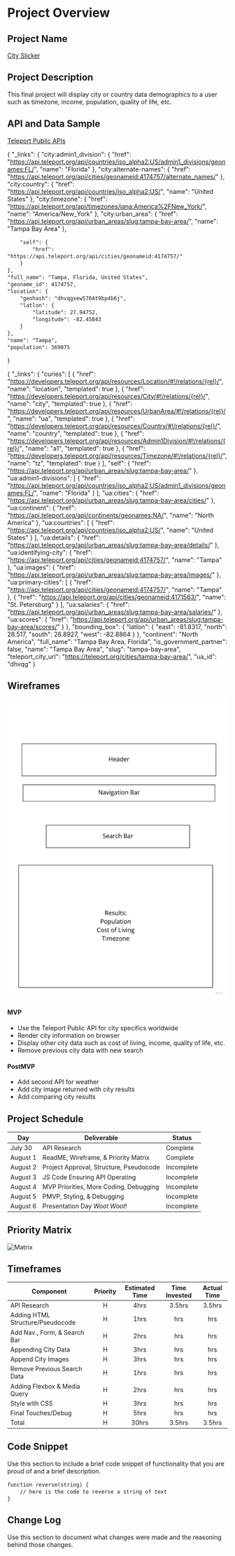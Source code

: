 # Project Overview

## Project Name

[City Slicker](https://github.com/eileen813/City-Slicker/)

## Project Description

This final project will display city or country data demographics to a user such as timezone, income, population, quality of life, etc.

## API and Data Sample

[Teleport Public APIs](https://developers.teleport.org/api/)

{
    "_links": {
        "city:admin1_division": {
            "href": "https://api.teleport.org/api/countries/iso_alpha2:US/admin1_divisions/geonames:FL/",
            "name": "Florida"
        },
        "city:alternate-names": {
            "href": "https://api.teleport.org/api/cities/geonameid:4174757/alternate_names/"
        },
        "city:country": {
            "href": "https://api.teleport.org/api/countries/iso_alpha2:US/",
            "name": "United States"
        },
        "city:timezone": {
            "href": "https://api.teleport.org/api/timezones/iana:America%2FNew_York/",
            "name": "America/New_York"
        },
        "city:urban_area": {
            "href": "https://api.teleport.org/api/urban_areas/slug:tampa-bay-area/",
            "name": "Tampa Bay Area"
        },
        
        "self": {
            "href": "https://api.teleport.org/api/cities/geonameid:4174757/"
        }
    },
    "full_name": "Tampa, Florida, United States",
    "geoname_id": 4174757,
    "location": {
        "geohash": "dhvqgxew5764t9bp4b6j",
        "latlon": {
            "latitude": 27.94752,
            "longitude": -82.45843
        }
    },
    "name": "Tampa",
    "population": 369075
}

{
    "_links": {
        "curies": [
            {
                "href": "https://developers.teleport.org/api/resources/Location/#!/relations/{rel}/",
                "name": "location",
                "templated": true
            },
            {
                "href": "https://developers.teleport.org/api/resources/City/#!/relations/{rel}/",
                "name": "city",
                "templated": true
            },
            {
                "href": "https://developers.teleport.org/api/resources/UrbanArea/#!/relations/{rel}/",
                "name": "ua",
                "templated": true
            },
            {
                "href": "https://developers.teleport.org/api/resources/Country/#!/relations/{rel}/",
                "name": "country",
                "templated": true
            },
            {
                "href": "https://developers.teleport.org/api/resources/Admin1Division/#!/relations/{rel}/",
                "name": "a1",
                "templated": true
            },
            {
                "href": "https://developers.teleport.org/api/resources/Timezone/#!/relations/{rel}/",
                "name": "tz",
                "templated": true
            }
        ],
        "self": {
            "href": "https://api.teleport.org/api/urban_areas/slug:tampa-bay-area/"
        },
        "ua:admin1-divisions": [
            {
                "href": "https://api.teleport.org/api/countries/iso_alpha2:US/admin1_divisions/geonames:FL/",
                "name": "Florida"
            }
        ],
        "ua:cities": {
            "href": "https://api.teleport.org/api/urban_areas/slug:tampa-bay-area/cities/"
        },
        "ua:continent": {
            "href": "https://api.teleport.org/api/continents/geonames:NA/",
            "name": "North America"
        },
        "ua:countries": [
            {
                "href": "https://api.teleport.org/api/countries/iso_alpha2:US/",
                "name": "United States"
            }
        ],
        "ua:details": {
            "href": "https://api.teleport.org/api/urban_areas/slug:tampa-bay-area/details/"
        },
        "ua:identifying-city": {
            "href": "https://api.teleport.org/api/cities/geonameid:4174757/",
            "name": "Tampa"
        },
        "ua:images": {
            "href": "https://api.teleport.org/api/urban_areas/slug:tampa-bay-area/images/"
        },
        "ua:primary-cities": [
            {
                "href": "https://api.teleport.org/api/cities/geonameid:4174757/",
                "name": "Tampa"
            },
            {
                "href": "https://api.teleport.org/api/cities/geonameid:4171563/",
                "name": "St. Petersburg"
            }
        ],
        "ua:salaries": {
            "href": "https://api.teleport.org/api/urban_areas/slug:tampa-bay-area/salaries/"
        },
        "ua:scores": {
            "href": "https://api.teleport.org/api/urban_areas/slug:tampa-bay-area/scores/"
        }
    },
    "bounding_box": {
        "latlon": {
            "east": -81.8317,
            "north": 28.517,
            "south": 26.8927,
            "west": -82.8864
        }
    },
    "continent": "North America",
    "full_name": "Tampa Bay Area, Florida",
    "is_government_partner": false,
    "name": "Tampa Bay Area",
    "slug": "tampa-bay-area",
    "teleport_city_url": "https://teleport.org/cities/tampa-bay-area/",
    "ua_id": "dhvqg"
}

## Wireframes

![Wireframe](https://github.com/eileen813/City-Slicker/blob/main/Website%20Wireframing.jpg?raw=true)


#### MVP 

- Use the Teleport Public API for city specifics worldwide
- Render city information on browser
- Display other city data such as cost of living, income, quality of life, etc.
- Remove previous city data with new search

#### PostMVP  

- Add second API for weather
- Add city image returned with city results
- Add comparing city results

## Project Schedule

|  Day | Deliverable | Status
|---|---| ---|
|July 30|  API Research | Complete
|August 1| ReadME, Wireframe, & Priority Matrix | Complete
|August 2| Project Approval, Structure, Pseudocode| Incomplete
|August 3| JS Code Ensuring API Operating  | Incomplete
|August 4| MVP Priorities, More Coding, Debugging | Incomplete
|August 5| PMVP, Styling, & Debugging | Incomplete
|August 6| Presentation Day *Woot Woot*! | Incomplete

## Priority Matrix

![Matrix](https://github.com/eileen813/City-Slicker/blob/main/2%C3%972%20Prioritization%20Matrix.jpg?raw=true)

## Timeframes

| Component | Priority | Estimated Time | Time Invested | Actual Time |
| --- | :---: |  :---: | :---: | :---: |
| API Research | H | 4hrs| 3.5hrs | 3.5hrs |
| Adding HTML Structure/Pseudocode | H | 1hrs| hrs | hrs |
| Add Nav., Form, & Search Bar | H | 2hrs| hrs | hrs |
| Appending City Data | H | 3hrs| hrs | hrs |
| Append City Images | H | 3hrs| hrs | hrs |
| Remove Previous Search Data | H | 1hrs| hrs | hrs |
| Adding Flexbox & Media Query | H | 2hrs| hrs | hrs |
| Style with CSS | H | 3hrs| hrs | hrs |
| Final Touches/Debug | H | 5hrs| hrs | hrs |
| Total | H | 30hrs| 3.5hrs | 3.5hrs |

## Code Snippet

Use this section to include a brief code snippet of functionality that you are proud of and a brief description.  

```
function reverse(string) {
	// here is the code to reverse a string of text
}
```

## Change Log
 Use this section to document what changes were made and the reasoning behind those changes.
